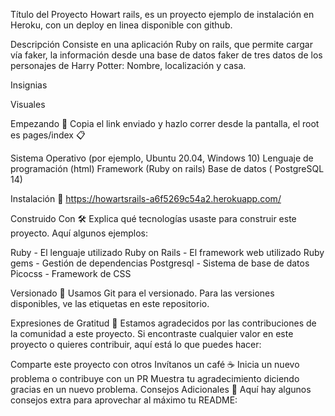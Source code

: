 Título del Proyecto
Howart rails, es un proyecto ejemplo de instalación en Heroku, con un deploy en linea disponible con github.


Descripción
Consiste en una aplicación Ruby on rails, que permite cargar vía faker, la información desde una base de datos faker de tres datos de los personajes de Harry Potter: Nombre, localización y casa.

Insignias


Visuales


Empezando 🚀
Copia el link enviado y hazlo correr desde la pantalla, el root es pages/index 📋


Sistema Operativo (por ejemplo, Ubuntu 20.04, Windows 10)
Lenguaje de programación (html)
Framework (Ruby on rails)
Base de datos ( PostgreSQL 14)

Instalación 🔧
https://howartsrails-a6f5269c54a2.herokuapp.com/


Construido Con 🛠️
Explica qué tecnologías usaste para construir este proyecto. Aquí algunos ejemplos:

Ruby - El lenguaje utilizado
Ruby on Rails - El framework web utilizado
Ruby gems - Gestión de dependencias
Postgresql - Sistema de base de datos
Picocss - Framework de CSS

Versionado 📌
Usamos Git para el versionado. Para las versiones disponibles, ve las etiquetas en este repositorio.


Expresiones de Gratitud 🎁
Estamos agradecidos por las contribuciones de la comunidad a este proyecto. Si encontraste cualquier valor en este proyecto o quieres contribuir, aquí está lo que puedes hacer:

Comparte este proyecto con otros
Invítanos un café ☕
Inicia un nuevo problema o contribuye con un PR
Muestra tu agradecimiento diciendo gracias en un nuevo problema.
Consejos Adicionales 📝
Aquí hay algunos consejos extra para aprovechar al máximo tu README:

